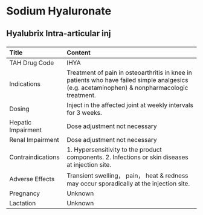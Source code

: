 # Sodium Hyaluronate

## Hyalubrix Intra-articular inj

##### 

| Title              | Content                                                                                                                                      |
|:-------------------|:---------------------------------------------------------------------------------------------------------------------------------------------|
| TAH Drug Code      | IHYA                                                                                                                                         |
| Indications        | Treatment of pain in osteoarthritis in knee in patients who have failed simple analgesics (e.g. acetaminophen) & nonpharmacologic treatment. |
| Dosing             | Inject in the affected joint at weekly intervals for 3 weeks.                                                                                |
| Hepatic Impairment | Dose adjustment not necessary                                                                                                                |
| Renal Impairment   | Dose adjustment not necessary                                                                                                                |
| Contraindications  | 1. Hypersensitivity to the product components. 2. Infections or skin diseases at injection site.                                             |
| Adverse Effects    | Transient swelling， pain， heat & redness may occur sporadically at the injection site.                                                     |
| Pregnancy          | Unknown                                                                                                                                      |
| Lactation          | Unknown                                                                                                                                      |

